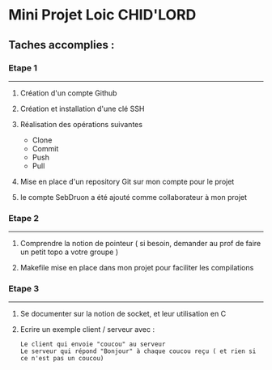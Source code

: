 # Mini Projet Loic CHID'LORD

## Taches accomplies :

  ### Etape 1
  ----------------

   1. Création d'un compte Github 
      
   2. Création et installation d'une clé SSH 
      
   3. Réalisation des opérations suivantes  
         * Clone
         * Commit  
         * Push  
         * Pull  

   4. Mise en place d'un repository Git sur mon compte pour le projet
      
   5. le compte SebDruon a été ajouté comme collaborateur à mon projet  
  
  ### Etape 2
  
  ----------------
  
   1. Comprendre la notion de pointeur ( si besoin, demander au prof de faire un petit topo a votre groupe )
      
   2. Makefile mise en place dans mon projet pour faciliter les compilations
      
  ### Etape 3
  
  ----------------
      
   1. Se documenter sur la notion de socket, et leur utilisation en C
      
   2. Ecrire un exemple client / serveur avec :
   
          Le client qui envoie "coucou" au serveur
          Le serveur qui répond "Bonjour" à chaque coucou reçu ( et rien si ce n'est pas un coucou)
      
